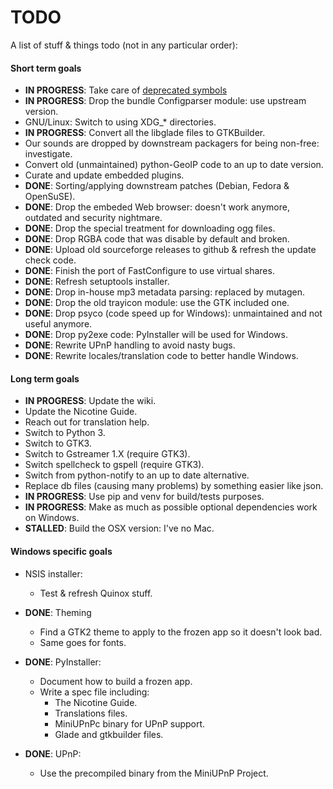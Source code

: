 # TODO

A list of stuff & things todo (not in any particular order):

#### Short term goals

* **IN PROGRESS**: Take care of [deprecated symbols](DEPRECATED_SYMBOLS.md)
* **IN PROGRESS**: Drop the bundle Configparser module: use upstream version.
* GNU/Linux: Switch to using XDG_* directories.
* **IN PROGRESS**: Convert all the libglade files to GTKBuilder.
* Our sounds are dropped by downstream packagers for being non-free: investigate.
* Convert old (unmaintained) python-GeoIP code to an up to date version.
* Curate and update embedded plugins.
* **DONE**: Sorting/applying downstream patches (Debian, Fedora & OpenSuSE).
* **DONE**: Drop the embeded Web browser: doesn't work anymore, outdated and security nightmare.
* **DONE**: Drop the special treatment for downloading ogg files.
* **DONE**: Drop RGBA code that was disable by default and broken.
* **DONE**: Upload old sourceforge releases to github & refresh the update check code.
* **DONE**: Finish the port of FastConfigure to use virtual shares.
* **DONE**: Refresh setuptools installer.
* **DONE**: Drop in-house mp3 metadata parsing: replaced by mutagen.
* **DONE**: Drop the old trayicon module: use the GTK included one.
* **DONE**: Drop psyco (code speed up for Windows): unmaintained and not useful anymore.
* **DONE**: Drop py2exe code: PyInstaller will be used for Windows.
* **DONE**: Rewrite UPnP handling to avoid nasty bugs.
* **DONE**: Rewrite locales/translation code to better handle Windows.

#### Long term goals

* **IN PROGRESS**: Update the wiki.
* Update the Nicotine Guide.
* Reach out for translation help.
* Switch to Python 3.
* Switch to GTK3.
* Switch to Gstreamer 1.X (require GTK3).
* Switch spellcheck to gspell (require GTK3).
* Switch from python-notify to an up to date alternative.
* Replace db files (causing many problems) by something easier like json.
* **IN PROGRESS**: Use pip and venv for build/tests purposes.
* **IN PROGRESS**: Make as much as possible optional dependencies work on Windows.
* **STALLED**: Build the OSX version: I've no Mac.

#### Windows specific goals

* NSIS installer:

    * Test & refresh Quinox stuff.


* **DONE**: Theming

    * Find a GTK2 theme to apply to the frozen app so it doesn't look bad.
    * Same goes for fonts.


* **DONE**: PyInstaller:

    * Document how to build a frozen app.
    * Write a spec file including:
        * The Nicotine Guide.
        * Translations files.
        * MiniUPnPc binary for UPnP support.
        * Glade and gtkbuilder files.


* **DONE**: UPnP:

    * Use the precompiled binary from the MiniUPnP Project.
